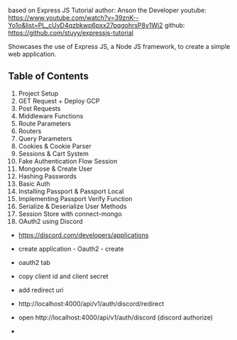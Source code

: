 based on Express JS Tutorial
author: Anson the Developer
youtube: https://www.youtube.com/watch?v=39znK--Yo1o&list=PL_cUvD4qzbkwp6pxx27pqgohrsP8v1Wj2
github: https://github.com/stuyy/expressjs-tutorial

Showcases the use of Express JS, a Node JS framework, to create a simple web application.

## Table of Contents
1. Project Setup
2. GET Request + Deploy GCP
3. Post Requests
4. Middleware Functions
5. Route Parameters
6. Routers
7. Query Parameters
8. Cookies & Cookie Parser
9. Sessions & Cart System
10. Fake Authentication Flow Session
11. Mongoose & Create User
12. Hashing Passwords
13. Basic Auth
14. Installing Passport & Passport Local
15. Implementing Passport Verify Function
16. Serialize & Deserialize User Methods
17. Session Store with connect-mongo
18. OAuth2 using Discord
- https://discord.com/developers/applications
- create application - Oauth2 - create
- oauth2 tab
- copy client id and client secret
- add redirect uri
- http://localhost:4000/api/v1/auth/discord/redirect

- open http://localhost:4000/api/v1/auth/discord (discord authorize)
- 
